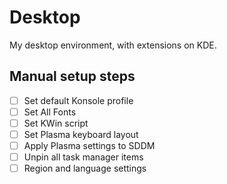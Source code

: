 # Desktop

My desktop environment, with extensions on KDE.

## Manual setup steps

- [ ] Set default Konsole profile
- [ ] Set All Fonts
- [ ] Set KWin script
- [ ] Set Plasma keyboard layout
- [ ] Apply Plasma settings to SDDM
- [ ] Unpin all task manager items
- [ ] Region and language settings
